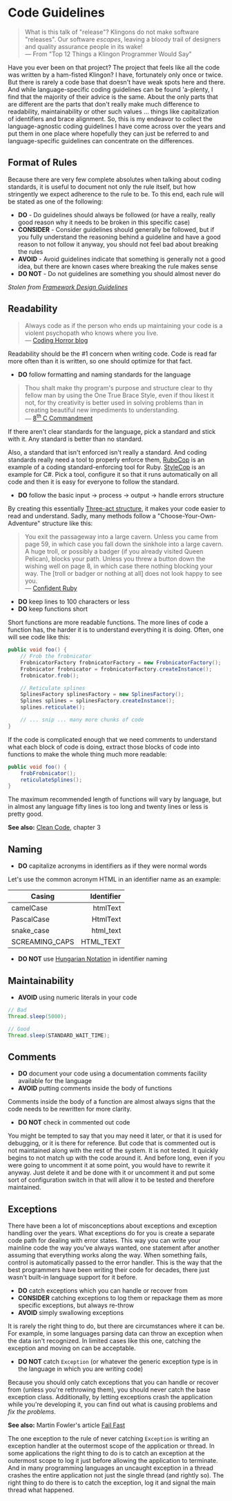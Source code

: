 # Code Guidelines

> What is this talk of "release"? Klingons do not make software "releases". Our software *escapes*, leaving a bloody trail of designers and quality assurance people in its wake!<br/>
> &mdash; From "Top 12 Things a Klingon Programmer Would Say"

Have you ever been on that project? The project that feels like all the code was written by a ham-fisted Klingon? I have, fortunately only once or twice. But there is rarely a code base that doesn't have weak spots here and there. And while language-specific coding guidelines can be found 'a-plenty, I find that the majority of their advice is the same. About the only parts that are different are the parts that don't really make much difference to readability, maintainability or other such values ... things like capitalization of identifiers and brace alignment. So, this is my endeavor to collect the language-agnostic coding guidelines I have come across over the years and put them in one place where hopefully they can just be referred to and language-specific guidelines can concentrate on the differences.

## Format of Rules

Because there are very few complete absolutes when talking about coding standards, it is useful to document not only the rule itself, but how stringently we expect adherence to the rule to be. To this end, each rule will be stated as one of the following:

* **DO** - Do guidelines should always be followed (or have a really, really good reason why it needs to be broken in this specific case)
* **CONSIDER** - Consider guidelines should generally be followed, but if you fully understand the reasoning behind a guideline and have a good reason to not follow it anyway, you should not feel bad about breaking the rules
* **AVOID** - Avoid guidelines indicate that something is generally not a good idea, but there are known cases where breaking the rule makes sense
* **DO NOT** - Do not guidelines are something you should almost never do

*Stolen from [Framework Design Guidelines](http://www.amazon.com/Framework-Design-Guidelines-Conventions-Libraries/dp/0321545613/)*

## Readability

> Always code as if the person who ends up maintaining your code is a violent psychopath who knows where you live.<br/>
> &mdash; [Coding Horror blog](http://www.codinghorror.com/blog/2008/06/coding-for-violent-psychopaths.html)

Readability should be the #1 concern when writing code. Code is read far more often than it is written, so one should optimize for that fact.

* **DO** follow formatting and naming standards for the language

> Thou shalt make thy program's purpose and structure clear to thy fellow man by using the One True Brace Style, even if thou likest it not, for thy creativity is better used in solving problems than in creating beautiful new impediments to understanding.<br/>
> &mdash; [8<sup>th</sup> C Commandment](http://www.lysator.liu.se/c/ten-commandments.html)

If there aren't clear standards for the language, pick a standard and stick with it. Any standard is better than no standard.

Also, a standard that isn't enforced isn't really a standard. And coding standards really need a tool to properly enforce them, [RuboCop](https://github.com/bbatsov/rubocop) is an example of a coding standard-enforcing tool for Ruby. [StyleCop](https://stylecop.codeplex.com/) is an example for C#. Pick a tool, configure it so that it runs automatically on all code and then it is easy for everyone to follow the standard.

* **DO** follow the basic input &rarr; process &rarr; output &rarr; handle errors structure

By creating this essentially [Three-act structure](https://en.wikipedia.org/wiki/Three-act_structure), it makes your code easier to read and understand. Sadly, many methods follow a "Choose-Your-Own-Adventure" structure like this:

> You exit the passageway into a large cavern. Unless you came from page 59, in which case you fall down the sinkhole into a large cavern. A huge troll, or possibly a badger (if you already visited Queen Pelican), blocks your path. Unless you threw a button down the wishing well on page 8, in which case there nothing blocking your way. The [troll or badger or nothing at all] does not look happy to see you.<br/>
> &mdash; [Confident Ruby](http://www.confidentruby.com/)

* **DO** keep lines to 100 characters or less
* **DO** keep functions short

Short functions are more readable functions. The more lines of code a function has, the harder it is to understand everything it is doing. Often, one will see code like this:

```java
public void foo() {
    // Frob the frobnicator
    FrobnicatorFactory frobnicatorFactory = new FrobnicatorFactory();
    Frobnicator frobnicator = frobnicatorFactory.createInstance();
    frobnicator.frob();

    // Reticulate splines
    SplinesFactory splinesFactory = new SplinesFactory();
    Splines splines = splinesFactory.createInstance();
    splines.reticulate();

    // ... snip ... many more chunks of code
}
```

If the code is complicated enough that we need comments to understand what each block of code is doing, extract those blocks of code into functions to make the whole thing much more readable:

```java
public void foo() {
    frobFrobnicator();
    reticulateSplines();
}
```

The maximum recommended length of functions will vary by language, but in almost any language fifty lines is too long and twenty lines or less is pretty good.

**See also:** [Clean Code](http://www.amazon.com/Clean-Code-Handbook-Software-Craftsmanship/dp/0132350882/), chapter 3

## Naming

* **DO** capitalize acronyms in identifiers as if they were normal words

Let's use the common acronym HTML in an identifier name as an example:

|Casing        |Identifier|
|--------------|---------:|
|camelCase     |htmlText  |
|PascalCase    |HtmlText  |
|snake_case    |html_text |
|SCREAMING_CAPS|HTML_TEXT |

* **DO NOT** use [Hungarian Notation](http://en.wikipedia.org/wiki/Hungarian_notation) in identifier naming

## Maintainability

* **AVOID** using numeric literals in your code

```java
// Bad
Thread.sleep(5000);

// Good
Thread.sleep(STANDARD_WAIT_TIME);
```

## Comments

* **DO** document your code using a documentation comments facility available for the language
* **AVOID** putting comments inside the body of functions

Comments inside the body of a function are almost always signs that the code needs to be rewritten for more clarity.

* **DO NOT** check in commented out code

You might be tempted to say that you may need it later, or that it is used for debugging, or it is there for reference. But code that is commented out is not maintained along with the rest of the system. It is not tested. It quickly begins to not match up with the code around it. And before long, even if you were going to uncomment it at some point, you would have to rewrite it anyway. Just delete it and be done with it or uncomment it and put some sort of configuration switch in that will allow it to be tested and therefore maintained.

## Exceptions

There have been a lot of misconceptions about exceptions and exception handling over the years. What exceptions do for you is create a separate code path for dealing with error states. This way you can write your mainline code the way you've always wanted, one statement after another assuming that everything works along the way. When something fails, control is automatically passed to the error handler. This is the way that the best programmers have been writing their code for decades, there just wasn't built-in language support for it before.

* **DO** catch exceptions which you can handle or recover from
* **CONSIDER** catching exceptions to log them or repackage them as more specific exceptions, but always re-throw
* **AVOID** simply swallowing exceptions

It is rarely the right thing to do, but there are circumstances where it can be. For example, in some languages parsing data can throw an exception when the data isn't recognized. In limited cases like this one, catching the exception and moving on can be acceptable.

* **DO NOT** catch `Exception` (or whatever the generic exception type is in the language in which you are writing code)

Because you should only catch exceptions that you can handle or recover from (unless you're rethrowing them), you should never catch the base exception class. Additionally, by letting exceptions crash the application while you're developing it, you can find out what is causing problems and *fix the problems*.

**See also:** Martin Fowler's article [Fail Fast](http://martinfowler.com/ieeeSoftware/failFast.pdf)

The one exception to the rule of never catching `Exception` is writing an exception handler at the outermost scope of the application or thread. In some applications the right thing to do is to catch an exception at the outermost scope to log it just before allowing the application to terminate. And in many programming languages an uncaught exception in a thread crashes the entire application not just the single thread (and rightly so). The right thing to do there is to catch the exception, log it and signal the main thread what happened.
